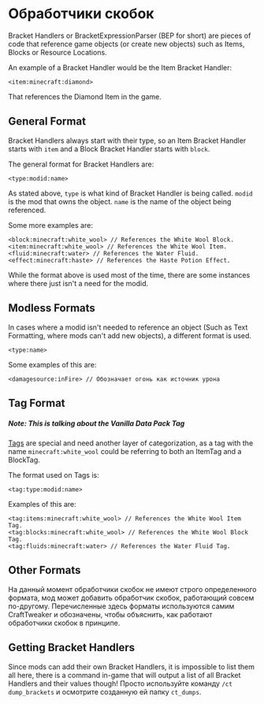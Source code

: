 # Обработчики скобок

Bracket Handlers or BracketExpressionParser (BEP for short) are pieces of code that reference game objects (or create new objects) such as Items, Blocks or Resource Locations.

An example of a Bracket Handler would be the Item Bracket Handler:

```zenscript
<item:minecraft:diamond>
```

That references the Diamond Item in the game.

## General Format

Bracket Handlers always start with their type, so an Item Bracket Handler starts with `item` and a Block Bracket Handler starts with `block`.

The general format for Bracket Handlers are:

```zenscript
<type:modid:name>
```

As stated above, `type` is what kind of Bracket Handler is being called. `modid` is the mod that owns the object. `name` is the name of the object being referenced.

Some more examples are:

```zenscript
<block:minecraft:white_wool> // References the White Wool Block.
<item:minecraft:white_wool> // References the White Wool Item.
<fluid:minecraft:water> // References the Water Fluid.
<effect:minecraft:haste> // References the Haste Potion Effect.
```

While the format above is used most of the time, there are some instances where there just isn't a need for the modid.

## Modless Formats

In cases where a modid isn't needed to reference an object (Such as Text Formatting, where mods can't add new objects), a different format is used.

```zenscript
<type:name>
```

Some examples of this are:

```zenscript
<damagesource:inFire> // Обозначает огонь как источник урона
```

## Tag Format

##### Note: This is talking about the Vanilla Data Pack Tag

[Tags](https://minecraft.gamepedia.com/Tag) are special and need another layer of categorization, as a tag with the name `minecraft:white_wool` could be referring to both an ItemTag and a BlockTag.

The format used on Tags is:

```zenscript
<tag:type:modid:name>
```

Examples of this are:

```zenscript
<tag:items:minecraft:white_wool> // References the White Wool Item Tag.
<tag:blocks:minecraft:white_wool> // References the White Wool Block Tag.
<tag:fluids:minecraft:water> // References the Water Fluid Tag.
```


## Other Formats

На данный момент обработчики скобок не имеют строго определенного формата, мод может добавить обработчик скобок, работающий совсем по-другому. Перечисленные здесь форматы используются самим CraftTweaker и обозначены, чтобы объяснить, как работают обработчики скобок в принципе.


## Getting Bracket Handlers

Since mods can add their own Bracket Handlers, it is impossible to list them all here, there is a command in-game that will output a list of all Bracket Handlers and their values though! Просто используйте команду `/ct dump_brackets` и осмотрите созданную ей папку `ct_dumps`.